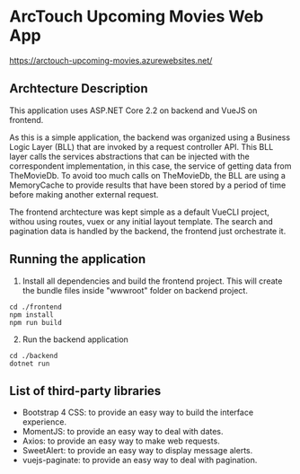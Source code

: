 # ArcTouch Upcoming Movies Web App

https://arctouch-upcoming-movies.azurewebsites.net/

## Archtecture Description

This application uses ASP.NET Core 2.2 on backend and VueJS on frontend.

As this is a simple application, the backend was organized using a Business Logic Layer (BLL) that are invoked by a request controller API.
This BLL layer calls the services abstractions that can be injected with the correspondent implementation, in this case, the service of getting data from TheMovieDb. 
To avoid too much calls on TheMovieDb, the BLL are using a MemoryCache to provide results that have been stored by a period of time before making another external request. 

The frontend archtecture was kept simple as a default VueCLI project, withou using routes, vuex or any initial layout template. 
The search and pagination data is handled by the backend, the frontend just orchestrate it.

## Running the application

1) Install all dependencies and build the frontend project. This will create the bundle files inside "wwwroot" folder on backend project.
```
cd ./frontend
npm install
npm run build
```
2) Run the backend application
```
cd ./backend
dotnet run
```

## List of third-party libraries

- Bootstrap 4 CSS: to provide an easy way to build the interface experience.
- MomentJS: to provide an easy way to deal with dates.
- Axios: to provide an easy way to make web requests.
- SweetAlert: to provide an easy way to display message alerts.
- vuejs-paginate: to provide an easy way to deal with pagination.

